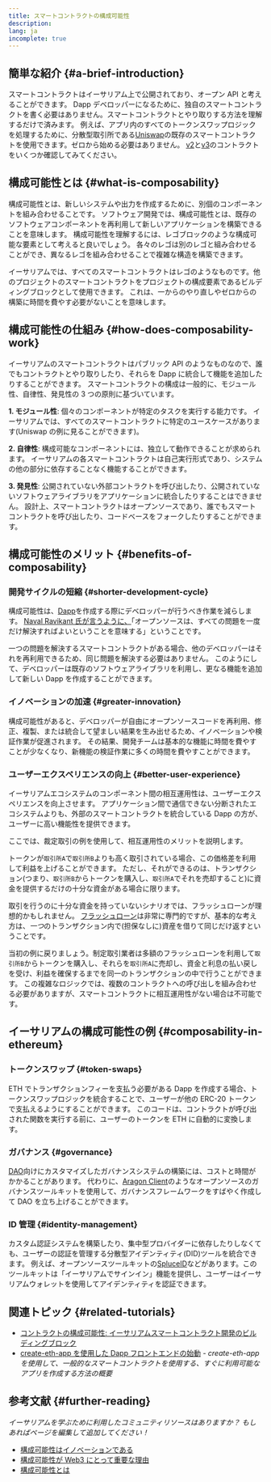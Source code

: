 ```yaml
---
title: スマートコントラクトの構成可能性
description:
lang: ja
incomplete: true
---
```


## 簡単な紹介 {#a-brief-introduction}

スマートコントラクトはイーサリアム上で公開されており、オープン API と考えることができます。 Dapp デベロッパーになるために、独自のスマートコントラクトを書く必要はありません。スマートコントラクトとやり取りする方法を理解するだけで済みます。 例えば、アプリ内のすべてのトークンスワップロジックを処理するために、分散型取引所である[Uniswap](https://uniswap.exchange/swap)の既存のスマートコントラクトを使用できます。ゼロから始める必要はありません。 [v2](https://github.com/Uniswap/uniswap-v2-core/tree/master/contracts)と[v3](https://github.com/Uniswap/uniswap-v3-core/tree/main/contracts)のコントラクトをいくつか確認してみてください。

## 構成可能性とは {#what-is-composability}

構成可能性とは、新しいシステムや出力を作成するために、別個のコンポーネントを組み合わせることです。 ソフトウェア開発では、構成可能性とは、既存のソフトウェアコンポーネントを再利用して新しいアプリケーションを構築できることを意味します。 構成可能性を理解するには、レゴブロックのような構成可能な要素として考えると良いでしょう。 各々のレゴは別のレゴと組み合わせることができ、異なるレゴを組み合わせることで複雑な構造を構築できます。

イーサリアムでは、すべてのスマートコントラクトはレゴのようなものです。他のプロジェクトのスマートコントラクトをプロジェクトの構成要素であるビルディングブロックとして使用できます。 これは、一からのやり直しやゼロからの構築に時間を費やす必要がないことを意味します。

## 構成可能性の仕組み {#how-does-composability-work}

イーサリアムのスマートコントラクトはパブリック API のようなものなので、誰でもコントラクトとやり取りしたり、それらを Dapp に統合して機能を追加したりすることができます。 スマートコントラクトの構成は一般的に、モジュール性、自律性、発見性の 3 つの原則に基づいています。

**1. モジュール性**: 個々のコンポーネントが特定のタスクを実行する能力です。 イーサリアムでは、すべてのスマートコントラクトに特定のユースケースがあります(Uniswap の例に見ることができます)。

**2. 自律性**: 構成可能なコンポーネントには、独立して動作できることが求められます。 イーサリアムの各スマートコントラクトは自己実行形式であり、システムの他の部分に依存することなく機能することができます。

**3. 発見性**: 公開されていない外部コントラクトを呼び出したり、公開されていないソフトウェアライブラリをアプリケーションに統合したりすることはできません。 設計上、スマートコントラクトはオープンソースであり、誰でもスマートコントラクトを呼び出したり、コードベースをフォークしたりすることができます。

## 構成可能性のメリット {#benefits-of-composability}

### 開発サイクルの短縮 {#shorter-development-cycle}

構成可能性は、[Dapp](/dapps/#what-are-dapps)を作成する際にデベロッパーが行うべき作業を減らします。 [Naval Ravikant 氏が言うように、](https://twitter.com/naval/status/1444366754650656770)「オープンソースは、すべての問題を一度だけ解決すればよいということを意味する」ということです。

一つの問題を解決するスマートコントラクトがある場合、他のデベロッパーはそれを再利用できるため、同じ問題を解決する必要はありません。 このようにして、デベロッパーは既存のソフトウェアライブラリを利用し、更なる機能を追加して新しい Dapp を作成することができます。

### イノベーションの加速 {#greater-innovation}

構成可能性があると、デベロッパーが自由にオープンソースコードを再利用、修正、複製、または統合して望ましい結果を生み出せるため、イノベーションや検証作業が促進されます。 その結果、開発チームは基本的な機能に時間を費やすことが少なくなり、新機能の検証作業に多くの時間を費やすことができます。

### ユーザーエクスペリエンスの向上 {#better-user-experience}

イーサリアムエコシステムのコンポーネント間の相互運用性は、ユーザーエクスペリエンスを向上させます。 アプリケーション間で通信できない分断されたエコシステムよりも、外部のスマートコントラクトを統合している Dapp の方が、ユーザーに高い機能性を提供できます。

ここでは、裁定取引の例を使用して、相互運用性のメリットを説明します。

トークンが`取引所A`で`取引所B`よりも高く取引されている場合、この価格差を利用して利益を上げることができます。 ただし、それができるのは、トランザクション(つまり、`取引所B`からトークンを購入し、`取引所A`でそれを売却すること)に資金を提供するだけの十分な資金がある場合に限ります。

取引を行うのに十分な資金を持っていないシナリオでは、フラッシュローンが理想的かもしれません。 [フラッシュローン](/defi/#flash-loans)は非常に専門的ですが、基本的な考え方は、*一つ*のトランザクション内で(担保なしに)資産を借りて同じだけ返すということです。

当初の例に戻りましょう。制定取引業者は多額のフラッシュローンを利用して`取引所B`からトークンを購入し、それらを`取引所A`に売却し、資金と利息の払い戻しを受け、利益を確保するまでを同一のトランザクションの中で行うことができます。 この複雑なロジックでは、複数のコントラクトへの呼び出しを組み合わせる必要がありますが、スマートコントラクトに相互運用性がない場合は不可能です。

## イーサリアムの構成可能性の例 {#composability-in-ethereum}

### トークンスワップ {#token-swaps}

ETH でトランザクションフィーを支払う必要がある Dapp を作成する場合、トークンスワップロジックを統合することで、ユーザーが他の ERC-20 トークンで支払えるようにすることができます。 このコードは、コントラクトが呼び出された関数を実行する前に、ユーザーのトークンを ETH に自動的に変換します。

### ガバナンス {#governance}

[DAO](/dao/)向けにカスタマイズしたガバナンスシステムの構築には、コストと時間がかかることがあります。 代わりに、[Aragon Client](https://client.aragon.org/)のようなオープンソースのガバナンスツールキットを使用して、ガバナンスフレームワークをすばやく作成して DAO を立ち上げることができます。

### ID 管理 {#identity-management}

カスタム認証システムを構築したり、集中型プロバイダーに依存したりしなくても、ユーザーの認証を管理する分散型アイデンティティ(DID)ツールを統合できます。 例えば、オープンソースツールキットの[SpluceID](https://www.spruceid.com/)などがあります。このツールキットは「イーサリアムでサインイン」機能を提供し、ユーザーはイーサリアムウォレットを使用してアイデンティティを認証できます。

## 関連トピック {#related-tutorials}

- [コントラクトの構成可能性: イーサリアムスマートコントラクト開発のビルディングブロック](https://www.decentlabs.io/blog/contract-composability-the-building-blocks-of-ethereum-smart-contract-development)
- [create-eth-app を使用した Dapp フロントエンドの始動](/developers/tutorials/kickstart-your-dapp-frontend-development-with-create-eth-app/) _- create-eth-app を使用して、一般的なスマートコントラクトを使用する、すぐに利用可能なアプリを作成する方法の概要_

## 参考文献 {#further-reading}

_イーサリアムを学ぶために利用したコミュニティリソースはありますか？ もしあればページを編集して追加してください！_

- [構成可能性はイノベーションである](https://future.a16z.com/how-composability-unlocks-crypto-and-everything-else/)
- [構成可能性が Web3 にとって重要な理由](https://hackernoon.com/why-composability-matters-for-web3)
- [構成可能性とは](https://blog.aragon.org/what-is-composability/#:~:text=Aragon,connect%20to%20every%20other%20piece.)
